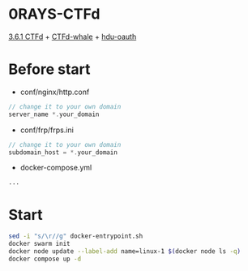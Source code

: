 # 0RAYS-CTFd
[3.6.1 CTFd](https://github.com/CTFd/CTFd/releases/tag/3.6.1) + [CTFd-whale](https://github.com/JBNRZ/ctfd-whale/commit/08a4a92b80bcffa0efa5b49bdb8f01f4d9b5bc0a) + [hdu-oauth](https://github.com/JBNRZ/hdu-oauth)

# Before start

- conf/nginx/http.conf
```c
// change it to your own domain
server_name *.your_domain
```

- conf/frp/frps.ini
```c
// change it to your own domain
subdomain_host = *.your_domain
```

- docker-compose.yml
```
...
```

# Start
```bash
sed -i "s/\r//g" docker-entrypoint.sh
docker swarm init
docker node update --label-add name=linux-1 $(docker node ls -q)
docker compose up -d
```


